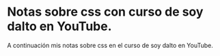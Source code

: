 # Notas sobre css con curso de soy dalto en YouTube.
A continuación mis notas sobre css en el curso de soy dalto en YouTube.